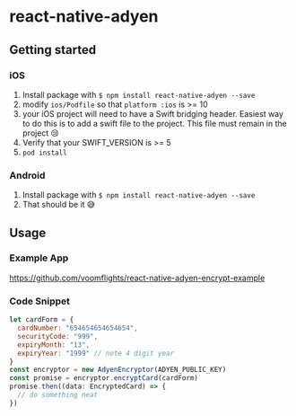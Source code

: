 # react-native-adyen

## Getting started

### iOS

1. Install package with `$ npm install react-native-adyen --save`
2. modify `ios/Podfile` so that `platform :ios` is >= 10
3. your iOS project will need to have a Swift bridging header. Easiest way to do this is to add a swift file to the project. This file must remain in the project 😢
4. Verify that your SWIFT_VERSION is >= 5
5. `pod install`

### Android

1. Install package with `$ npm install react-native-adyen --save`
2. That should be it 😅

## Usage

### Example App

https://github.com/voomflights/react-native-adyen-encrypt-example

### Code Snippet

```javascript
let cardForm = {
  cardNumber: "654654654654654",
  securityCode: "999",
  expiryMonth: "13",
  expiryYear: "1999" // note 4 digit year
}
const encryptor = new AdyenEncryptor(ADYEN_PUBLIC_KEY)
const promise = encryptor.encryptCard(cardForm)
promise.then((data: EncryptedCard) => {
  // do something neat
})
```
